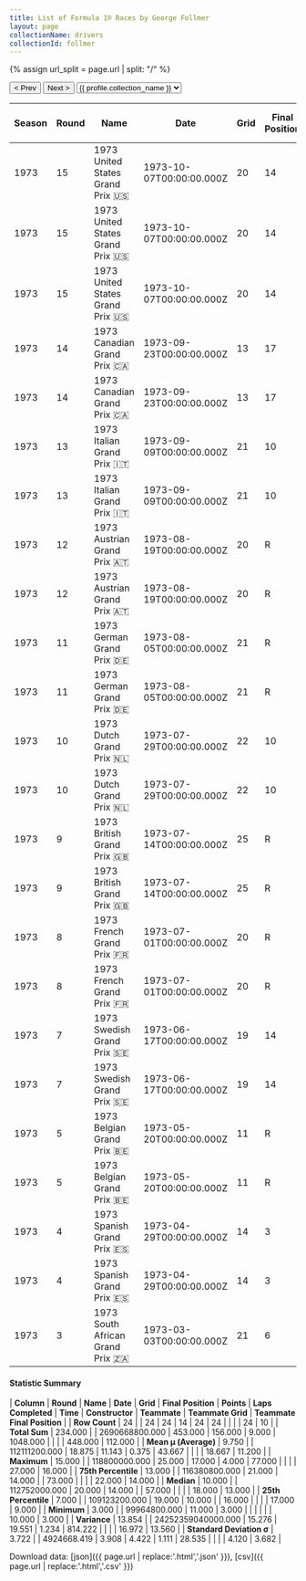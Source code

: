 ```yaml
---
title: List of Formula 1® Races by George Follmer
layout: page
collectionName: drivers
collectionId: follmer
---
```


{% assign url_split = page.url | split: "/" %}
<div id="collection-navigation">
<button onclick="selector.options[selector.selectedIndex-1].value && (window.location = selector.options[selector.selectedIndex-1].value);">&lt; Prev</button>
<button onclick="selector.options[selector.selectedIndex+1].value && (window.location = selector.options[selector.selectedIndex+1].value);">Next &gt;</button>
<select id="selector" onchange="this.options[this.selectedIndex].value && (window.location = this.options[this.selectedIndex].value);">
  {% for collectionId in site.data[page.collectionName].refs %}
    {% if collectionId == page.collectionId %}
      {% assign selected = "selected" %}
    {% else %}
      {% assign selected = "" %}
    {% endif %}
    {% assign profile = site.data[page.collectionName][collectionId].profile %}
    <option value="/f1/{{ page.collectionName }}/{{ collectionId }}/{{ url_split[4] }}" {{ selected }}>{{ profile.collection_name }}</option>
  {% endfor %}
</select>
</div>

| Season | Round | Name | Date | Grid | Final Position | Points | Laps Completed | Time | Constructor | Teammate | Teammate Grid | Teammate Final Position |
|--|--|--|--|--|--|--|--|--|--|--|--|--|
| 1973 | 15 | 1973 United States Grand Prix 🇺🇸 | 1973-10-07T00:00:00.000Z | 20 | 14 | 0.0 | 57 |   | Shadow 🇬🇧 | [Graham Hill 🇬🇧](/f1/drivers/hill) | 18 | 13 |
| 1973 | 15 | 1973 United States Grand Prix 🇺🇸 | 1973-10-07T00:00:00.000Z | 20 | 14 | 0.0 | 57 |   | Shadow 🇬🇧 | [Jackie Oliver 🇬🇧](/f1/drivers/oliver) | 22 | 15 |
| 1973 | 15 | 1973 United States Grand Prix 🇺🇸 | 1973-10-07T00:00:00.000Z | 20 | 14 | 0.0 | 57 |   | Shadow 🇬🇧 | [Brian Redman 🇬🇧](/f1/drivers/redman) | 13 | D |
| 1973 | 14 | 1973 Canadian Grand Prix 🇨🇦 | 1973-09-23T00:00:00.000Z | 13 | 17 | 0.0 | 73 |   | Shadow 🇬🇧 | [Jackie Oliver 🇬🇧](/f1/drivers/oliver) | 14 | 3 |
| 1973 | 14 | 1973 Canadian Grand Prix 🇨🇦 | 1973-09-23T00:00:00.000Z | 13 | 17 | 0.0 | 73 |   | Shadow 🇬🇧 | [Graham Hill 🇬🇧](/f1/drivers/hill) | 17 | 16 |
| 1973 | 13 | 1973 Italian Grand Prix 🇮🇹 | 1973-09-09T00:00:00.000Z | 21 | 10 | 0.0 | 54 |   | Shadow 🇬🇧 | [Jackie Oliver 🇬🇧](/f1/drivers/oliver) | 19 | 11 |
| 1973 | 13 | 1973 Italian Grand Prix 🇮🇹 | 1973-09-09T00:00:00.000Z | 21 | 10 | 0.0 | 54 |   | Shadow 🇬🇧 | [Graham Hill 🇬🇧](/f1/drivers/hill) | 22 | 14 |
| 1973 | 12 | 1973 Austrian Grand Prix 🇦🇹 | 1973-08-19T00:00:00.000Z | 20 | R | 0.0 | 23 |   | Shadow 🇬🇧 | [Graham Hill 🇬🇧](/f1/drivers/hill) | 22 | R |
| 1973 | 12 | 1973 Austrian Grand Prix 🇦🇹 | 1973-08-19T00:00:00.000Z | 20 | R | 0.0 | 23 |   | Shadow 🇬🇧 | [Jackie Oliver 🇬🇧](/f1/drivers/oliver) | 18 | R |
| 1973 | 11 | 1973 German Grand Prix 🇩🇪 | 1973-08-05T00:00:00.000Z | 21 | R | 0.0 | 5 |   | Shadow 🇬🇧 | [Jackie Oliver 🇬🇧](/f1/drivers/oliver) | 17 | 8 |
| 1973 | 11 | 1973 German Grand Prix 🇩🇪 | 1973-08-05T00:00:00.000Z | 21 | R | 0.0 | 5 |   | Shadow 🇬🇧 | [Graham Hill 🇬🇧](/f1/drivers/hill) | 20 | 13 |
| 1973 | 10 | 1973 Dutch Grand Prix 🇳🇱 | 1973-07-29T00:00:00.000Z | 22 | 10 | 0.0 | 67 |   | Shadow 🇬🇧 | [Graham Hill 🇬🇧](/f1/drivers/hill) | 17 | N |
| 1973 | 10 | 1973 Dutch Grand Prix 🇳🇱 | 1973-07-29T00:00:00.000Z | 22 | 10 | 0.0 | 67 |   | Shadow 🇬🇧 | [Jackie Oliver 🇬🇧](/f1/drivers/oliver) | 10 | R |
| 1973 | 9 | 1973 British Grand Prix 🇬🇧 | 1973-07-14T00:00:00.000Z | 25 | R | 0.0 | 0 |   | Shadow 🇬🇧 | [Graham Hill 🇬🇧](/f1/drivers/hill) | 27 | R |
| 1973 | 9 | 1973 British Grand Prix 🇬🇧 | 1973-07-14T00:00:00.000Z | 25 | R | 0.0 | 0 |   | Shadow 🇬🇧 | [Jackie Oliver 🇬🇧](/f1/drivers/oliver) | 26 | R |
| 1973 | 8 | 1973 French Grand Prix 🇫🇷 | 1973-07-01T00:00:00.000Z | 20 | R | 0.0 | 16 |   | Shadow 🇬🇧 | [Graham Hill 🇬🇧](/f1/drivers/hill) | 16 | 10 |
| 1973 | 8 | 1973 French Grand Prix 🇫🇷 | 1973-07-01T00:00:00.000Z | 20 | R | 0.0 | 16 |   | Shadow 🇬🇧 | [Jackie Oliver 🇬🇧](/f1/drivers/oliver) | 21 | R |
| 1973 | 7 | 1973 Swedish Grand Prix 🇸🇪 | 1973-06-17T00:00:00.000Z | 19 | 14 | 0.0 | 74 |   | Shadow 🇬🇧 | [Jackie Oliver 🇬🇧](/f1/drivers/oliver) | 17 | R |
| 1973 | 7 | 1973 Swedish Grand Prix 🇸🇪 | 1973-06-17T00:00:00.000Z | 19 | 14 | 0.0 | 74 |   | Shadow 🇬🇧 | [Graham Hill 🇬🇧](/f1/drivers/hill) | 18 | R |
| 1973 | 5 | 1973 Belgian Grand Prix 🇧🇪 | 1973-05-20T00:00:00.000Z | 11 | R | 0.0 | 13 |   | Shadow 🇬🇧 | [Graham Hill 🇬🇧](/f1/drivers/hill) | 23 | 9 |
| 1973 | 5 | 1973 Belgian Grand Prix 🇧🇪 | 1973-05-20T00:00:00.000Z | 11 | R | 0.0 | 13 |   | Shadow 🇬🇧 | [Jackie Oliver 🇬🇧](/f1/drivers/oliver) | 22 | R |
| 1973 | 4 | 1973 Spanish Grand Prix 🇪🇸 | 1973-04-29T00:00:00.000Z | 14 | 3 | 4.0 | 75 | +1:13.1 | Shadow 🇬🇧 | [Graham Hill 🇬🇧](/f1/drivers/hill) | 22 | R |
| 1973 | 4 | 1973 Spanish Grand Prix 🇪🇸 | 1973-04-29T00:00:00.000Z | 14 | 3 | 4.0 | 75 | +1:13.1 | Shadow 🇬🇧 | [Jackie Oliver 🇬🇧](/f1/drivers/oliver) | 13 | R |
| 1973 | 3 | 1973 South African Grand Prix 🇿🇦 | 1973-03-03T00:00:00.000Z | 21 | 6 | 1.0 | 77 |   | Shadow 🇬🇧 | [Jackie Oliver 🇬🇧](/f1/drivers/oliver) | 14 | R |

#### Statistic Summary

| **Column** | **Round** | **Name** | **Date** | **Grid** | **Final Position** | **Points** | **Laps Completed** | **Time** | **Constructor** | **Teammate** | **Teammate Grid** | **Teammate Final Position** |
| **Row Count** | 24 |  | 24 | 24 | 14 | 24 | 24 |  |  |  | 24 | 10 |
| **Total Sum** | 234.000 |  | 2690668800.000 | 453.000 | 156.000 | 9.000 | 1048.000 |  |  |  | 448.000 | 112.000 |
| **Mean μ (Average)** | 9.750 |  | 112111200.000 | 18.875 | 11.143 | 0.375 | 43.667 |  |  |  | 18.667 | 11.200 |
| **Maximum** | 15.000 |  | 118800000.000 | 25.000 | 17.000 | 4.000 | 77.000 |  |  |  | 27.000 | 16.000 |
| **75th Percentile** | 13.000 |  | 116380800.000 | 21.000 | 14.000 |  | 73.000 |  |  |  | 22.000 | 14.000 |
| **Median** | 10.000 |  | 112752000.000 | 20.000 | 14.000 |  | 57.000 |  |  |  | 18.000 | 13.000 |
| **25th Percentile** | 7.000 |  | 109123200.000 | 19.000 | 10.000 |  | 16.000 |  |  |  | 17.000 | 9.000 |
| **Minimum** | 3.000 |  | 99964800.000 | 11.000 | 3.000 |  |  |  |  |  | 10.000 | 3.000 |
| **Variance** | 13.854 |  | 24252359040000.000 | 15.276 | 19.551 | 1.234 | 814.222 |  |  |  | 16.972 | 13.560 |
| **Standard Deviation σ** | 3.722 |  | 4924668.419 | 3.908 | 4.422 | 1.111 | 28.535 |  |  |  | 4.120 | 3.682 |

Download data: [json]({{ page.url | replace:'.html','.json' }}), [csv]({{ page.url | replace:'.html','.csv' }})
